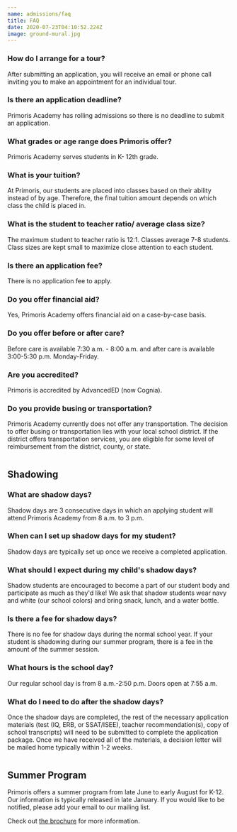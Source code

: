 ```yaml
---
name: admissions/faq
title: FAQ
date: 2020-07-23T04:10:52.224Z
image: ground-mural.jpg
---
```



### How do I arrange for a tour?
After submitting an application, you will receive an email or phone call inviting you to make an appointment for an individual tour.

### Is there an application deadline?
Primoris Academy has rolling admissions so there is no deadline to submit an application.

### What grades or age range does Primoris offer?
Primoris Academy serves students in K- 12th grade.

### What is your tuition?
At Primoris, our students are placed into classes based on their ability instead of by age. Therefore, the final tuition amount depends on which class the child is placed in. 

### What is the student to teacher ratio/ average class size?
The maximum student to teacher ratio is 12:1. Classes average 7-8 students. Class sizes are kept small to maximize close attention to each student.

### Is there an application fee?
There is no application fee to apply.

### Do you offer financial aid?
Yes, Primoris Academy offers financial aid on a case-by-case basis.

### Do you offer before or after care?
Before care is available 7:30 a.m. - 8:00 a.m. and after care is available 3:00-5:30 p.m. Monday-Friday.

### Are you accredited?
Primoris is accredited by AdvancedED (now Cognia).

### Do you provide busing or transportation?
Primoris Academy currently does not offer any transportation. The decision to offer busing or transportation lies with your local school district. If the district offers transportation services, you are eligible for some level of reimbursement from the district, county, or state.

<h2 style="margin-top:2em">Shadowing</h2>

### What are shadow days?
Shadow days are 3 consecutive days in which an applying student will attend Primoris Academy from 8 a.m. to 3 p.m.

### When can I set up shadow days for my student?
Shadow days are typically set up once we receive a completed application. 

### What should I expect during my child's shadow days?
Shadow students are encouraged to become a part of our student body and participate as much as they'd like! We ask that shadow students wear navy and white (our school colors) and bring snack, lunch, and a water bottle.

### Is there a fee for shadow days?
There is no fee for shadow days during the normal school year. If your student is shadowing during our summer program, there is a fee in the amount of the summer session.

### What hours is the school day?
Our regular school day is from 8 a.m.-2:50 p.m. Doors open at 7:55 a.m.

### What do I need to do after the shadow days?
Once the shadow days are completed, the rest of the necessary application materials (test (IQ, ERB, or SSAT/ISEE), teacher recommendation(s), copy of school transcripts) will need to be submitted to complete the application package. Once we have received all of the materials, a decision letter will be mailed home typically within 1-2 weeks.

<h2 style="margin-top:2em">Summer Program</h2>
Primoris offers a summer program from late June to early August for K-12. Our information is typically released in late January. If you would like to be notified, please add your email to our mailing list.

Check out [the brochure](/img/SummerProgram2021.pdf) for more information.